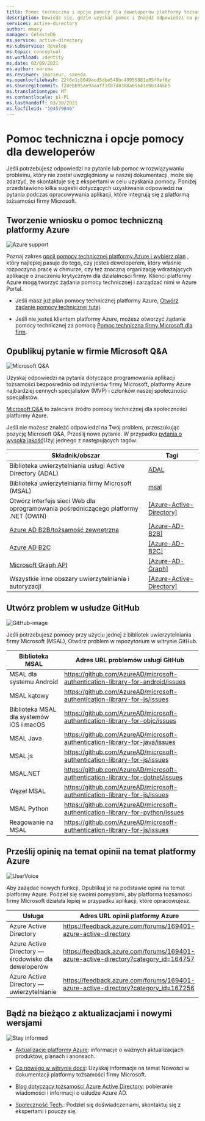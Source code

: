 ```yaml
---
title: Pomoc techniczna i opcje pomocy dla deweloperów platformy tożsamości firmy Microsoft | Azure
description: Dowiedz się, gdzie uzyskać pomoc i Znajdź odpowiedzi na pytania podczas tworzenia rozwiązań do zarządzania tożsamościami i dostępem (IAM), które integrują się z usługą Azure Active Directory (Azure AD) i innymi składnikami platformy tożsamości firmy Microsoft.
services: active-directory
author: mmacy
manager: CelesteDG
ms.service: active-directory
ms.subservice: develop
ms.topic: conceptual
ms.workload: identity
ms.date: 03/09/2021
ms.author: marsma
ms.reviewer: jmprieur, saeeda
ms.openlocfilehash: 22f6e1c8049acd5dbe548bc49955881e05f0ef0e
ms.sourcegitcommit: f28ebb95ae9aaaff3f87d8388a09b41e0b3445b5
ms.translationtype: MT
ms.contentlocale: pl-PL
ms.lasthandoff: 03/30/2021
ms.locfileid: "104579046"
---
```

# <a name="support-and-help-options-for-developers"></a>Pomoc techniczna i opcje pomocy dla deweloperów

Jeśli potrzebujesz odpowiedzi na pytanie lub pomoc w rozwiązywaniu problemu, który nie został uwzględniony w naszej dokumentacji, może się zdarzyć, że skontaktuje się z ekspertami w celu uzyskania pomocy. Poniżej przedstawiono kilka sugestii dotyczących uzyskiwania odpowiedzi na pytania podczas opracowywania aplikacji, które integrują się z platformą tożsamości firmy Microsoft.

## <a name="create-an-azure-support-request"></a>Tworzenie wniosku o pomoc techniczną platformy Azure

<div class='icon is-large'>
    <img alt='Azure support' src='https://docs.microsoft.com/media/logos/logo_azure.svg'>
</div>

Poznaj zakres [opcji pomocy technicznej platformy Azure i wybierz plan](https://azure.microsoft.com/support/plans) , który najlepiej pasuje do tego, czy jesteś deweloperem, który właśnie rozpoczyna pracę w chmurze, czy też znaczną organizację wdrażających aplikacje o znaczeniu krytycznym dla działalności firmy. Klienci platformy Azure mogą tworzyć żądania pomocy technicznej i zarządzać nimi w Azure Portal.

- Jeśli masz już plan pomocy technicznej platformy Azure, [Otwórz żądanie pomocy technicznej tutaj](https://portal.azure.com/#blade/Microsoft_Azure_Support/HelpAndSupportBlade/newsupportrequest).

- Jeśli nie jesteś klientem platformy Azure, możesz otworzyć żądanie pomocy technicznej za pomocą [Pomoc techniczna firmy Microsoft dla firm](https://support.serviceshub.microsoft.com/supportforbusiness).

## <a name="post-a-question-to-microsoft-qa"></a>Opublikuj pytanie w firmie Microsoft Q&A

<div class='icon is-large'>
    <img alt='Microsoft Q&A' src='./media/common/question-mark-icon.png'>
</div>             

Uzyskaj odpowiedzi na pytania dotyczące programowania aplikacji tożsamości bezpośrednio od inżynierów firmy Microsoft, platformy Azure najbardziej cennych specjalistów (MVP) i członków naszej społeczności specjalistów.

[Microsoft Q&A](/answers/products/) to zalecane źródło pomocy technicznej dla społeczności platformy Azure.

Jeśli nie możesz znaleźć odpowiedzi na Twój problem, przeszukując pozycję Microsoft Q&A, Prześlij nowe pytanie. W przypadku [pytania o wysoką jakość](/answers/articles/24951/how-to-write-a-quality-question.html)Użyj jednego z następujących tagów:

| Składnik/obszar| Tagi  |
|------------|---------------------------|
| Biblioteka uwierzytelniania usługi Active Directory (ADAL)                              | [ADAL](/answers/topics/azure-ad-adal-deprecation.html)                |
| Biblioteka uwierzytelniania firmy Microsoft (MSAL)                                     | [msal](/answers/topics/azure-ad-msal.html)                            |
| Otwórz interfejs sieci Web dla oprogramowania pośredniczącego platformy .NET (OWIN)                               | [[Azure-Active-Directory]](/answers/topics/azure-active-directory.html) |
| [Azure AD B2B/tożsamość zewnętrzna](../external-identities/what-is-b2b.md) | [[Azure-AD-B2B]](/answers/topics/azure-ad-b2b.html)                     |
| [Azure AD B2C](https://azure.microsoft.com/services/active-directory-b2c/)  | [[Azure-AD-B2C]](/answers/topics/azure-ad-b2c.html)                     |
| [Microsoft Graph API](https://developer.microsoft.com/graph/)               | [[Azure-AD-Graph]](/answers/topics/azure-ad-graph.html)                 |
| Wszystkie inne obszary uwierzytelniania i autoryzacji                            | [[Azure-Active-Directory]](/answers/topics/azure-active-directory.html) |

## <a name="create-a-github-issue"></a>Utwórz problem w usłudze GitHub

<div class='icon is-large'>
    <img alt='GitHub-image' src='./media/common/github.svg'>
</div>

Jeśli potrzebujesz pomocy przy użyciu jednej z bibliotek uwierzytelniania firmy Microsoft (MSAL), Otwórz problem w repozytorium w witrynie GitHub.

| Biblioteka MSAL | Adres URL problemów usługi GitHub|
| --- | --- |
| MSAL dla systemu Android | https://github.com/AzureAD/microsoft-authentication-library-for-android/issues |
| MSAL kątowy | https://github.com/AzureAD/microsoft-authentication-library-for-js/issues |
| Biblioteka MSAL dla systemów iOS i macOS| https://github.com/AzureAD/microsoft-authentication-library-for-objc/issues |
| MSAL Java | https://github.com/AzureAD/microsoft-authentication-library-for-java/issues |
| MSAL.js | https://github.com/AzureAD/microsoft-authentication-library-for-js/issues |
|MSAL.NET| https://github.com/AzureAD/microsoft-authentication-library-for-dotnet/issues |
| Węzeł MSAL | https://github.com/AzureAD/microsoft-authentication-library-for-js/issues |
| MSAL Python | https://github.com/AzureAD/microsoft-authentication-library-for-python/issues |
| Reagowanie na MSAL | https://github.com/AzureAD/microsoft-authentication-library-for-js/issues |

## <a name="submit-feedback-on-azure-feedback"></a>Prześlij opinię na temat opinii na temat platformy Azure

<div class='icon is-large'>
    <img alt='UserVoice' src='https://docs.microsoft.com/media/logos/logo-uservoice.svg'>
</div>

Aby zażądać nowych funkcji, Opublikuj je na podstawie opinii na temat platformy Azure. Podziel się swoimi pomysłami, aby platforma tożsamości firmy Microsoft działała lepiej w przypadku aplikacji, które opracowujesz.

| Usługa                       | Adres URL opinii platformy Azure |
|-------------------------------|---------------|
| Azure Active Directory | https://feedback.azure.com/forums/169401-azure-active-directory |
| Azure Active Directory — środowisko dla deweloperów             | https://feedback.azure.com/forums/169401-azure-active-directory?category_id=164757 |
| Azure Active Directory — uwierzytelnianie             | https://feedback.azure.com/forums/169401-azure-active-directory?category_id=167256 |

## <a name="stay-informed-of-updates-and-new-releases"></a>Bądź na bieżąco z aktualizacjami i nowymi wersjami

<div class='icon is-large'>
    <img alt='Stay informed' src='https://docs.microsoft.com/media/common/i_blog.svg'>
</div>

- [Aktualizacje platformy Azure](https://azure.microsoft.com/updates/?category=identity): informacje o ważnych aktualizacjach produktów, planach i anonsach.

- [Co nowego w witrynie docs](./whats-new-docs.md): Uzyskaj informacje na temat Nowości w dokumentacji platformy tożsamości firmy Microsoft.

- [Blog dotyczący tożsamości Azure Active Directory](https://techcommunity.microsoft.com/t5/azure-active-directory-identity/bg-p/Identity): pobieranie wiadomości i informacji o usłudze Azure AD.

- [Społeczność Tech](https://techcommunity.microsoft.com/t5/azure-active-directory-identity/bg-p/Identity/).: Podziel się doświadczeniami, skontaktuj się z ekspertami i pouczy się.